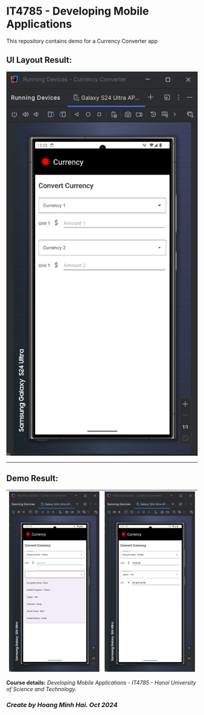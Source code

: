 # IT4785 - Developing Mobile Applications

This repository contains demo for a Currency Converter app  

## UI Layout Result:
![Layout Demo](app/result/Currency_Converter_3.png)

---
## Demo Result:
| ![Function Demo](app/result/Currency_Converter_2.png) | ![Function Demo](app/result/Currency_Converter_1.png) |
|:-----------------------------------------------------:|:-----------------------------------------------------:|

**Course details:** _Developing Mobile Applications - IT4785 - Hanoi University of Science and Technology._

### _Create by Hoang Minh Hai. Oct 2024_
